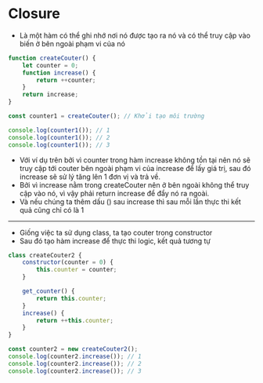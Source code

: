 # **Closure**

-   Là một hàm có thể ghi nhớ nơi nó được tạo ra nó và có thể truy cập vào biến ở bên ngoài phạm vi của nó

```js
function createCouter() {
    let counter = 0;
    function increase() {
        return ++counter;
    }
    return increase;
}

const counter1 = createCouter(); // Khởi tạo môi trường

console.log(counter1()); // 1
console.log(counter1()); // 2
console.log(counter1()); // 3
```

-   Với ví dụ trên bởi vì counter trong hàm increase không tồn tại nên nó sẽ truy cập tới couter bên ngoài phạm vi của increase để lấy giá trị, sau đó increase sẽ sử lý tăng lên 1 đơn vị và trả về.
-   Bởi vì increase nằm trong createCouter nên ở bên ngoài không thể truy cập vào nó, vì vậy phải return increase để đẩy nó ra ngoài.
-   Và nếu chúng ta thêm dấu () sau increase thì sau mỗi lần thực thi kết quả cũng chỉ có là 1

---

-   Giống việc ta sử dụng class, ta tạo couter trong constructor
-   Sau đó tạo hàm increase để thực thi logic, kết quả tương tự

```js
class createCouter2 {
    constructor(counter = 0) {
        this.counter = counter;
    }

    get_counter() {
        return this.counter;
    }
    increase() {
        return ++this.counter;
    }
}

const counter2 = new createCouter2();
console.log(counter2.increase()); // 1
console.log(counter2.increase()); // 2
console.log(counter2.increase()); // 3
```
